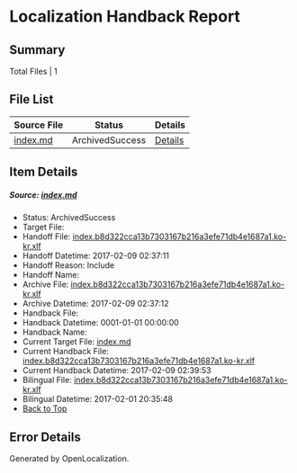 # <a name='report-top'></a> Localization Handback Report

## Summary
 Total Files | 1

## File List
 Source File | Status | Details 
 ----------- | ------ | ------- 
 [index.md](https://github.com/dotnet/docs/blob/42beeff11ef03d36f4d61613c6adb4e9ea1c1244/index.md) | ArchivedSuccess | [Details](#d014d02fedfa9226869df6e2279b9752633ea5a57449)

## Item Details
##### <a name='d014d02fedfa9226869df6e2279b9752633ea5a57449'></a> Source: [index.md](https://github.com/dotnet/docs/blob/42beeff11ef03d36f4d61613c6adb4e9ea1c1244/index.md)
* Status: ArchivedSuccess
* Target File: 
* Handoff File: [index.b8d322cca13b7303167b216a3efe71db4e1687a1.ko-kr.xlf](https://github.com/dotnet/docs.handoff/blob/a94e28fa96d50d1de8ce6260a73bc826b387e113/ol-handoff/dotnet/docs.ko-kr/master/dotnet-core/index.b8d322cca13b7303167b216a3efe71db4e1687a1.ko-kr.xlf)
* Handoff Datetime: 2017-02-09 02:37:11
* Handoff Reason: Include
* Handoff Name: 
* Archive File: [index.b8d322cca13b7303167b216a3efe71db4e1687a1.ko-kr.xlf](https://github.com/dotnet/docs.handoff/blob/6b775c8df29ad9c7a8fb31eee81f89cb3761c461/ol-archive/dotnet/docs.ko-kr/master/dotnet-core/index.b8d322cca13b7303167b216a3efe71db4e1687a1.ko-kr.xlf)
* Archive Datetime: 2017-02-09 02:37:12
* Handback File: 
* Handback Datetime: 0001-01-01 00:00:00
* Handback Name: 
* Current Target File: [index.md](https://github.com/dotnet/docs.ko-kr/blob/e339bfe23da5feef08b15c05233c6cbdb8fc6e67/index.md)
* Current Handback File: [index.b8d322cca13b7303167b216a3efe71db4e1687a1.ko-kr.xlf](https://github.com/dotnet/docs.handback/blob/889a2f3dd25510a8bae667b044c741e3655564c4/ol-handback/dotnet/docs.ko-kr/master/dotnet-core/index.b8d322cca13b7303167b216a3efe71db4e1687a1.ko-kr.xlf)
* Current Handback Datetime: 2017-02-09 02:39:53
* Bilingual File: [index.b8d322cca13b7303167b216a3efe71db4e1687a1.ko-kr.xlf](https://github.com/dotnet/docs.handback/blob/217354ca5e76d0f1f46d905a3ff91bba06507d95/ol-handback/dotnet/docs.ko-kr/master/dotnet-core/index.b8d322cca13b7303167b216a3efe71db4e1687a1.ko-kr.xlf)
* Bilingual Datetime: 2017-02-01 20:35:48
* [Back to Top](#report-top)


## Error Details

Generated by OpenLocalization.
